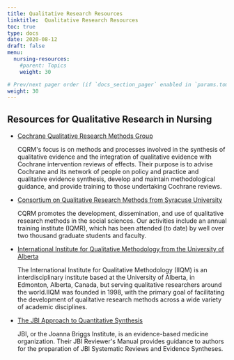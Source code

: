 ```yaml
---
title: Qualitative Research Resources
linktitle:  Qualitative Research Resources
toc: true
type: docs
date: 2020-08-12
draft: false
menu:
  nursing-resources:
    #parent: Topics
    weight: 30

# Prev/next pager order (if `docs_section_pager` enabled in `params.toml`)
weight: 30
---
```




## Resources for Qualitative Research in Nursing


* [Cochrane Qualitative Research Methods Group](https://methods.cochrane.org/qi/)

  CQRM's focus is on methods and processes involved in the synthesis of qualitative evidence and the integration of qualitative evidence with Cochrane intervention reviews of effects. Their purpose is to advise Cochrane and its network of people on policy and practice and qualitative evidence synthesis, develop and maintain methodological guidance, and provide training to those undertaking Cochrane reviews.
* [Consortium on Qualitative Research Methods from Syracuse University](https://www.maxwell.syr.edu/moynihan/cqrm/About_CQRM/)

  CQRM promotes the development, dissemination, and use of qualitative research methods in the social sciences. Our activities include an annual training institute (IQMR), which has been attended (to date) by well over two thousand graduate students and faculty.
* [International Institute for Qualitative Methodology from the University of Alberta](https://www.ualberta.ca/international-institute-for-qualitative-methodology/index.html)

  The International Institute for Qualitative Methodology (IIQM) is an interdisciplinary institute based at the University of Alberta, in Edmonton, Alberta, Canada, but serving qualitative researchers around the world.IIQM was founded in 1998, with the primary goal of facilitating the development of qualitative research methods across a wide variety of academic disciplines.
* [The JBI Approach to Quantitative Synthesis](https://wiki.joannabriggs.org/display/MANUAL/2.4+The+JBI+Approach+to+qualitative+synthesis)

  JBI, or the Joanna Briggs Institute, is an evidence-based medicine organization. Their JBI Reviewer's Manual provides guidance to authors for the preparation of JBI Systematic Reviews and Evidence Syntheses.

